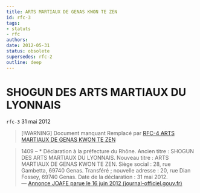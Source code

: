 ```yaml
---
title: ARTS MARTIAUX DE GENAS KWON TE ZEN
id: rfc-3
tags: 
- statuts
- rfc
authors:
date: 2012-05-31
status: obsolete
supersedes: rfc-2
outline: deep
---
```

# SHOGUN DES ARTS MARTIAUX DU LYONNAIS
`rfc-3` 31 mai 2012

> [!WARNING] Document manquant
> Remplacé par [RFC-4 ARTS MARTIAUX DE GENAS KWON TE ZEN](rfc-4-arts-martiaux-de-genas-kwon-te-zen)

> 1409 – * Déclaration à la préfecture du Rhône. Ancien titre : SHOGUN DES ARTS MARTIAUX DU LYONNAIS. Nouveau titre : ARTS MARTIAUX DE GENAS KWON TE ZEN. Siège social : 28, rue Gambetta, 69740 Genas. Transféré ; nouvelle adresse : 20, rue Dian Fossey, 69740 Genas. Date de la déclaration : 31 mai 2012.  
> — [Annonce JOAFE parue le 16 juin 2012 (journal-officiel.gouv.fr)](https://www.journal-officiel.gouv.fr/pages/associations-detail-annonce/?q.id=id:201200241409)

